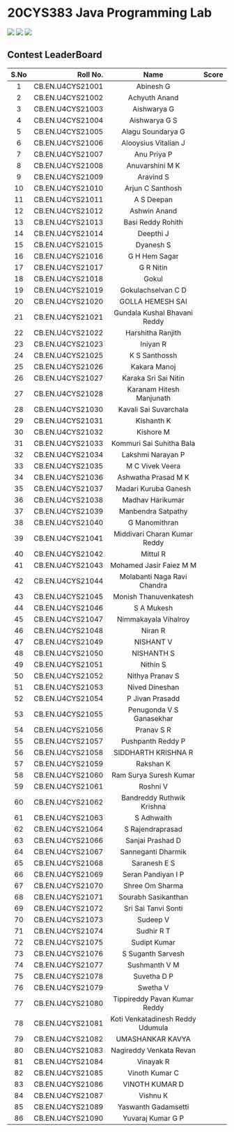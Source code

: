  # 20CYS383 Java Programming Lab
![](https://img.shields.io/badge/Batch-21CYS-lightgreen) ![](https://img.shields.io/badge/UG-blue) ![](https://img.shields.io/badge/Subject-JPL-blue) <br/>

## Contest LeaderBoard
 
 |      S.No    | Roll No.    | Name    | Score  |
|:----:   |---------:   |:----:   |:----: |
 | 1  | CB.EN.U4CYS21001  | Abinesh G  |
  | 2  | CB.EN.U4CYS21002  | Achyuth Anand                       
  | 3  | CB.EN.U4CYS21003  | Aishwarya G      |
  | 4  | CB.EN.U4CYS21004  | Aishwarya G S                       
  | 5  | CB.EN.U4CYS21005  | Alagu Soundarya G                   
  | 6  | CB.EN.U4CYS21006  | Alooysius Vitalian J                
  | 7  | CB.EN.U4CYS21007  | Anu Priya P      |
  | 8  | CB.EN.U4CYS21008  | Anuvarshini M K                     
  | 9  | CB.EN.U4CYS21009  | Aravind S  |
  | 10  | CB.EN.U4CYS21010  | Arjun C Santhosh                   
 | 11   | CB.EN.U4CYS21011   | A S Deepan      |
 | 12   | CB.EN.U4CYS21012   | Ashwin Anand                       
 | 13   | CB.EN.U4CYS21013   | Basi Reddy Rohith                  
 | 14   | CB.EN.U4CYS21014   | Deepthi J      | 
 | 15   | CB.EN.U4CYS21015   | Dyanesh S      | 
 | 16   | CB.EN.U4CYS21016   | G H Hem Sagar                      
 | 17   | CB.EN.U4CYS21017   | G R Nitin      | 
 | 18   | CB.EN.U4CYS21018   | Gokul   |
 | 19   | CB.EN.U4CYS21019   | Gokulachselvan C D                 
 | 20   | CB.EN.U4CYS21020   | GOLLA HEMESH SAI                   
 | 21   | CB.EN.U4CYS21021   | Gundala Kushal Bhavani Reddy       
 | 22   | CB.EN.U4CYS21022   | Harshitha Ranjith                  
 | 23   | CB.EN.U4CYS21023   | Iniyan R  |
 | 24   | CB.EN.U4CYS21025   | K S Santhossh                      
 | 25   | CB.EN.U4CYS21026   | Kakara Manoj                       
 | 26   | CB.EN.U4CYS21027   | Karaka Sri Sai Nitin               
 | 27   | CB.EN.U4CYS21028   | Karanam Hitesh Manjunath           
 | 28   | CB.EN.U4CYS21030   | Kavali Sai Suvarchala              
 | 29   | CB.EN.U4CYS21031   | Kishanth K      |
 | 30   | CB.EN.U4CYS21032   | Kishore M      | 
 | 31   | CB.EN.U4CYS21033   | Kommuri Sai Suhitha Bala           
 | 32   | CB.EN.U4CYS21034   | Lakshmi Narayan P                  
 | 33   | CB.EN.U4CYS21035   | M C Vivek Veera                    
 | 34   | CB.EN.U4CYS21036   | Ashwatha Prasad M K                
 | 35   | CB.EN.U4CYS21037   | Madari Kuruba Ganesh               
 | 36   | CB.EN.U4CYS21038   | Madhav Harikumar                   
 | 37   | CB.EN.U4CYS21039   | Manbendra Satpathy                 
 | 38   | CB.EN.U4CYS21040   | G Manomithran                      
 | 39   | CB.EN.U4CYS21041   | Middivari Charan Kumar Reddy       
 | 40   | CB.EN.U4CYS21042   | Mittul R  |
 | 41   | CB.EN.U4CYS21043   | Mohamed Jasir Faiez M M            
 | 42   | CB.EN.U4CYS21044   | Molabanti Naga Ravi Chandra        
 | 43   | CB.EN.U4CYS21045   | Monish Thanuvenkatesh              
 | 44   | CB.EN.U4CYS21046   | S A Mukesh      |
 | 45   | CB.EN.U4CYS21047   | Nimmakayala Vihalroy               
 | 46   | CB.EN.U4CYS21048   | Niran R  | 
 | 47   | CB.EN.U4CYS21049   | NISHANT V      | 
 | 48   | CB.EN.U4CYS21050   | NISHANTH S      |
 | 49   | CB.EN.U4CYS21051   | Nithin S  |
 | 50   | CB.EN.U4CYS21052   | Nithya Pranav S                    
 | 51   | CB.EN.U4CYS21053   | Nived Dineshan                     
 | 52   | CB.EN.U4CYS21054   | P Jivan Prasadd                    
 | 53   | CB.EN.U4CYS21055   | Penugonda V S Ganasekhar           
 | 54   | CB.EN.U4CYS21056   | Pranav S R      |
 | 55   | CB.EN.U4CYS21057   | Pushpanth Reddy P                  
 | 56   | CB.EN.U4CYS21058   | SIDDHARTH KRISHNA R                
 | 57   | CB.EN.U4CYS21059   | Rakshan K      | 
 | 58   | CB.EN.U4CYS21060   | Ram Surya Suresh Kumar             
 | 59   | CB.EN.U4CYS21061   | Roshni V  |
 | 60   | CB.EN.U4CYS21062   | Bandreddy Ruthwik Krishna          
 | 61   | CB.EN.U4CYS21063   | S Adhwaith      |
 | 62   | CB.EN.U4CYS21064   | S Rajendraprasad                   
 | 63   | CB.EN.U4CYS21066   | Sanjai Prashad D                   
 | 64   | CB.EN.U4CYS21067   | Sanneganti Dharmik                 
 | 65   | CB.EN.U4CYS21068   | Saranesh E S                       
 | 66   | CB.EN.U4CYS21069   | Seran Pandiyan I P                 
 | 67   | CB.EN.U4CYS21070   | Shree Om Sharma                    
 | 68   | CB.EN.U4CYS21071   | Sourabh Sasikanthan                
 | 69   | CB.EN.U4CYS21072   | Sri Sai Tanvi Sonti                
 | 70   | CB.EN.U4CYS21073   | Sudeep V  |
 | 71   | CB.EN.U4CYS21074   | Sudhir R T      |
 | 72   | CB.EN.U4CYS21075   | Sudipt Kumar                       
 | 73   | CB.EN.U4CYS21076   | S Suganth Sarvesh                  
 | 74   | CB.EN.U4CYS21077   | Sushmanth V M                      
 | 75   | CB.EN.U4CYS21078   | Suvetha D P                        
 | 76   | CB.EN.U4CYS21079   | Swetha V  |
 | 77   | CB.EN.U4CYS21080   | Tippireddy Pavan Kumar Reddy       
 | 78   | CB.EN.U4CYS21081   | Koti Venkatadinesh Reddy Udumula   
 | 79   | CB.EN.U4CYS21082   | UMASHANKAR KAVYA                   
 | 80   | CB.EN.U4CYS21083   | Nagireddy Venkata Revan            
 | 81   | CB.EN.U4CYS21084   | Vinayak R      | 
 | 82   | CB.EN.U4CYS21085   | Vinoth Kumar C                     
 | 83   | CB.EN.U4CYS21086   | VINOTH KUMAR D                     
 | 84   | CB.EN.U4CYS21087   | Vishnu K  |
 | 85   | CB.EN.U4CYS21089   | Yaswanth Gadamsetti                
 | 86   | CB.EN.U4CYS21090   | Yuvaraj Kumar G P                  
